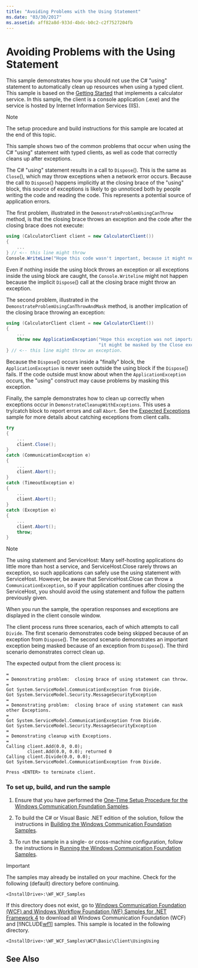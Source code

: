 ```yaml
---
title: "Avoiding Problems with the Using Statement"
ms.date: "03/30/2017"
ms.assetid: aff82a8d-933d-4bdc-b0c2-c2f7527204fb
---
```

# Avoiding Problems with the Using Statement
This sample demonstrates how you should not use the C# "using" statement to automatically clean up resources when using a typed client. This sample is based on the [Getting Started](../../../../docs/framework/wcf/samples/getting-started-sample.md) that implements a calculator service. In this sample, the client is a console application (.exe) and the service is hosted by Internet Information Services (IIS).  
  
> [!NOTE]
>  The setup procedure and build instructions for this sample are located at the end of this topic.  
  
 This sample shows two of the common problems that occur when using the C# "using" statement with typed clients, as well as code that correctly cleans up after exceptions.  
  
 The C# "using" statement results in a call to `Dispose`(). This is the same as `Close`(), which may throw exceptions when a network error occurs. Because the call to `Dispose`() happens implicitly at the closing brace of the "using" block, this source of exceptions is likely to go unnoticed both by people writing the code and reading the code. This represents a potential source of application errors.  
  
 The first problem, illustrated in the `DemonstrateProblemUsingCanThrow` method, is that the closing brace throws an exception and the code after the closing brace does not execute:  
  
```csharp   
using (CalculatorClient client = new CalculatorClient())  
{  
    ...  
} // <-- this line might throw  
Console.WriteLine("Hope this code wasn't important, because it might not happen.");  
```  
  
 Even if nothing inside the using block throws an exception or all exceptions inside the using block are caught, the `Console.Writeline` might not happen because the implicit `Dispose`() call at the closing brace might throw an exception.  
  
 The second problem, illustrated in the `DemonstrateProblemUsingCanThrowAndMask` method, is another implication of the closing brace throwing an exception:  
  
```csharp   
using (CalculatorClient client = new CalculatorClient())  
{  
    ...  
    throw new ApplicationException("Hope this exception was not important, because "+  
                                   "it might be masked by the Close exception.");  
} // <-- this line might throw an exception.  
```  
  
 Because the `Dispose`() occurs inside a "finally" block, the `ApplicationException` is never seen outside the using block if the `Dispose`() fails. If the code outside must know about when the `ApplicationException` occurs, the "using" construct may cause problems by masking this exception.  
  
 Finally, the sample demonstrates how to clean up correctly when exceptions occur in `DemonstrateCleanupWithExceptions`. This uses a try/catch block to report errors and call `Abort`. See the [Expected Exceptions](../../../../docs/framework/wcf/samples/expected-exceptions.md) sample for more details about catching exceptions from client calls.  
  
```csharp   
try  
{  
    ...  
    client.Close();  
}  
catch (CommunicationException e)  
{  
    ...  
    client.Abort();  
}  
catch (TimeoutException e)  
{  
    ...  
    client.Abort();  
}  
catch (Exception e)  
{  
    ...  
    client.Abort();  
    throw;  
}  
```  
  
> [!NOTE]
>  The using statement and ServiceHost: Many self-hosting applications do little more than host a service, and ServiceHost.Close rarely throws an exception, so such applications can safely use the using statement with ServiceHost. However, be aware that ServiceHost.Close can throw a `CommunicationException`, so if your application continues after closing the ServiceHost, you should avoid the using statement and follow the pattern previously given.  
  
 When you run the sample, the operation responses and exceptions are displayed in the client console window.  
  
 The client process runs three scenarios, each of which attempts to call `Divide`. The first scenario demonstrates code being skipped because of an exception from `Dispose`(). The second scenario demonstrates an important exception being masked because of an exception from `Dispose`(). The third scenario demonstrates correct clean up.  
  
 The expected output from the client process is:  
  
```  
=  
= Demonstrating problem:  closing brace of using statement can throw.  
=  
Got System.ServiceModel.CommunicationException from Divide.  
Got System.ServiceModel.Security.MessageSecurityException  
=  
= Demonstrating problem:  closing brace of using statement can mask other Exceptions.  
=  
Got System.ServiceModel.CommunicationException from Divide.  
Got System.ServiceModel.Security.MessageSecurityException  
=  
= Demonstrating cleanup with Exceptions.  
=  
Calling client.Add(0.0, 0.0);  
        client.Add(0.0, 0.0); returned 0  
Calling client.Divide(0.0, 0.0);  
Got System.ServiceModel.CommunicationException from Divide.  
  
Press <ENTER> to terminate client.  
```  
  
### To set up, build, and run the sample  
  
1. Ensure that you have performed the [One-Time Setup Procedure for the Windows Communication Foundation Samples](../../../../docs/framework/wcf/samples/one-time-setup-procedure-for-the-wcf-samples.md).  
  
2. To build the C# or Visual Basic .NET edition of the solution, follow the instructions in [Building the Windows Communication Foundation Samples](../../../../docs/framework/wcf/samples/building-the-samples.md).  
  
3. To run the sample in a single- or cross-machine configuration, follow the instructions in [Running the Windows Communication Foundation Samples](../../../../docs/framework/wcf/samples/running-the-samples.md).  
  
> [!IMPORTANT]
>  The samples may already be installed on your machine. Check for the following (default) directory before continuing.  
> 
>  `<InstallDrive>:\WF_WCF_Samples`  
> 
>  If this directory does not exist, go to [Windows Communication Foundation (WCF) and Windows Workflow Foundation (WF) Samples for .NET Framework 4](http://go.microsoft.com/fwlink/?LinkId=150780) to download all Windows Communication Foundation (WCF) and [!INCLUDE[wf1](../../../../includes/wf1-md.md)] samples. This sample is located in the following directory.  
> 
>  `<InstallDrive>:\WF_WCF_Samples\WCF\Basic\Client\UsingUsing`  
  
## See Also
